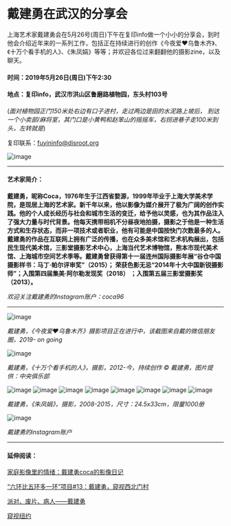 # 戴建勇在武汉的分享会

上海艺术家戴建勇会在5月26号(周日)下午在复印info做一个小小的分享会，到时他会介绍近年来的一系列工作，包括正在持续进行的创作《今夜爱❤️乌鲁木齐》、《十万个看手机的人》、《朱凤娟》等等；并欢迎各位过来翻翻他的摄影zine，以及聊天。

#### 时间：2019年5月26日(周日)下午2:30
#### 地点：复印info，武汉市洪山区鲁磨路植物园，东头村103号

(*面对植物园正门150米处右边有口子进村，走过两边是田的水泥路上坡后， 到达一个小卖部/麻将室，其门口是小黄鸭和赵笨山的摇摇车，右拐进巷子走100米到头，左转就是*)

复印联系：fuyininfo@disroot.org

![image](https://github.com/fuyininfo/info/blob/master/190526coca/WechatIMG225ok.png)

---

#### 艺术家简介：
**戴建勇，昵称Coca，1976年生于江西省婺源，1999年毕业于上海大学美术学院，是现居上海的艺术家。新千年以来，他以影像为媒介展开了极为广阔的创作实践。他的个人成长经历与社会和城市生活的变迁，给予他以灵感，也为其作品注入了强大力量与时代背景。他每天携带相机不分昼夜地拍摄，摄影之于他是一种生活方式和生存状态，而非一项技术或者职业，他有可能是中国按快门次数最多的人。戴建勇的作品在互联网上拥有广泛的传播，也在众多美术馆和艺术机构展出，包括民生现代美术馆，三影堂摄影艺术中心，上海当代艺术博物馆，熊本市现代美术馆、上海城市空间艺术季等。戴建勇曾获得第十一届连州国际摄影年展“谷仓中国摄影样书：马丁·帕尔评审奖”（2015）； 荣获色影无忌“2014年十大中国新锐摄影师”；入围第四届集美·阿尔勒发现奖（2018） ；入围第五届三影堂摄影奖（2013）。**

*欢迎关注戴建勇的Instagram账户：coca96*


---------



![image](https://github.com/fuyininfo/info/blob/master/190526coca/00.png)

*戴建勇，《今夜爱❤️乌鲁木齐》摄影项目正在进行中，该截图来自戴的微信朋友圈，2019- on going*


![image](https://github.com/fuyininfo/info/blob/master/190526coca/01.jpeg)

*戴建勇，《十万个看手机的人》，摄影，2012-今，持续创作 © 戴建勇，图片提供：中央俱乐部*


![image](https://github.com/fuyininfo/info/blob/master/190526coca/02-01.JPG)
![image](https://github.com/fuyininfo/info/blob/master/190526coca/02-640%20(3).jpeg)
![image](https://github.com/fuyininfo/info/blob/master/190526coca/02-640%20(6).jpeg)
![image](https://github.com/fuyininfo/info/blob/master/190526coca/02-640%20(7).jpeg)
![image](https://github.com/fuyininfo/info/blob/master/190526coca/02-640%20(9).jpeg)
![image](https://github.com/fuyininfo/info/blob/master/190526coca/02-640%20(10).jpeg)
![image](https://github.com/fuyininfo/info/blob/master/190526coca/02-640%20(11).jpeg)
![image](https://github.com/fuyininfo/info/blob/master/190526coca/02-640%20(12).jpeg)

*戴建勇，《朱凤娟》，摄影，2008-2015，尺寸：24.5x33cm，限量1000册*


![image](https://github.com/fuyininfo/info/blob/master/190526coca/03.jpg)

*戴建勇的instagram账户*


---------


#### 延伸阅读：

[家庭影像里的情绪：戴建勇coca的影像日记](https://mp.weixin.qq.com/s/41rlVx4FBM4ayBe63FqOmA)

[“六环比五环多一环”项目#13：戴建勇，窥视西北门村](https://mp.weixin.qq.com/s/GKx_A0r10MAeNnv7mwU3Bg)

[派对、废片、病人——戴建勇](https://mp.weixin.qq.com/s/KRTw_uqBaGiqq0W5x6zmng)

[窥视纽约](https://mp.weixin.qq.com/s/CM-FARHJLBg7I9LvAAgfeQ)

